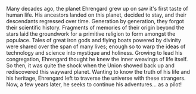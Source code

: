 Many decades ago, the planet Ehrengard grew up on saw it's first taste of human life. His ancestors landed on this planet, decided to stay, and their descendants regressed over time. Generation by generation, they forgot their scientific history. Fragments of memories of their origin beyond the stars laid the groundwork for a primitive religion to form amongst the populace. Tales of great iron gods and flying boats powered by divinity were shared over the span of many lives; enough so to warp the ideas of technology and science into mystique and holiness. Growing to lead his congregation, Ehrengard thought he knew the inner weavings of life itself. So then, it was quite the shock when the Union showed back up and rediscovered this wayward planet. Wanting to know the truth of his life and his heritage, Ehrengard left to traverse the universe with these strangers. Now, a few years later, he seeks to continue his adventures... as a pilot!